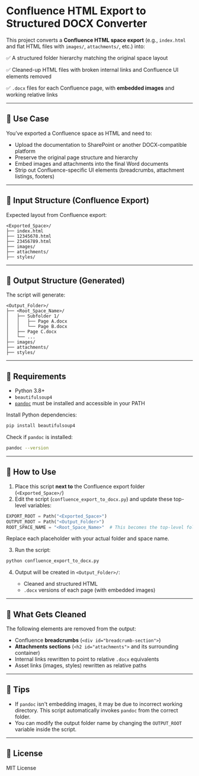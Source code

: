 # Confluence HTML Export to Structured DOCX Converter

This project converts a **Confluence HTML space export** (e.g., `index.html` and flat HTML files with `images/`, `attachments/`, etc.) into:

✅ A structured folder hierarchy matching the original space layout

✅ Cleaned-up HTML files with broken internal links and Confluence UI elements removed

✅ `.docx` files for each Confluence page, with **embedded images** and working relative links

---

## 🔧 Use Case

You’ve exported a Confluence space as HTML and need to:

* Upload the documentation to SharePoint or another DOCX-compatible platform
* Preserve the original page structure and hierarchy
* Embed images and attachments into the final Word documents
* Strip out Confluence-specific UI elements (breadcrumbs, attachment listings, footers)

---

## 📁 Input Structure (Confluence Export)

Expected layout from Confluence export:

```
<Exported_Space>/
├── index.html
├── 12345678.html
├── 23456789.html
├── images/
├── attachments/
├── styles/
```

---

## 📂 Output Structure (Generated)

The script will generate:

```
<Output_Folder>/
├── <Root_Space_Name>/
│   ├── Subfolder 1/
│   │   ├── Page A.docx
│   │   └── Page B.docx
│   ├── Page C.docx
│   └── ...
├── images/
├── attachments/
├── styles/
```

---

## 🧰 Requirements

* Python 3.8+
* `beautifulsoup4`
* [`pandoc`](https://pandoc.org/) must be installed and accessible in your PATH

Install Python dependencies:

```bash
pip install beautifulsoup4
```

Check if `pandoc` is installed:

```bash
pandoc --version
```

---

## 🚀 How to Use

1. Place this script **next to** the Confluence export folder (`<Exported_Space>/`)
2. Edit the script (`confluence_export_to_docx.py`) and update these top-level variables:

```python
EXPORT_ROOT = Path("<Exported_Space>")
OUTPUT_ROOT = Path("<Output_Folder>")
ROOT_SPACE_NAME = "<Root_Space_Name>"  # This becomes the top-level folder in the DOCX export
```

Replace each placeholder with your actual folder and space name.

3. Run the script:

```bash
python confluence_export_to_docx.py
```

4. Output will be created in `<Output_Folder>/`:

   * Cleaned and structured HTML
   * `.docx` versions of each page (with embedded images)

---

## 🧹 What Gets Cleaned

The following elements are removed from the output:

* Confluence **breadcrumbs** (`<div id="breadcrumb-section">`)
* **Attachments sections** (`<h2 id="attachments">` and its surrounding container)
* Internal links rewritten to point to relative `.docx` equivalents
* Asset links (images, styles) rewritten as relative paths

---

## 📃 Tips

* If `pandoc` isn't embedding images, it may be due to incorrect working directory. This script automatically invokes `pandoc` from the correct folder.
* You can modify the output folder name by changing the `OUTPUT_ROOT` variable inside the script.

---

## 📄 License

MIT License
